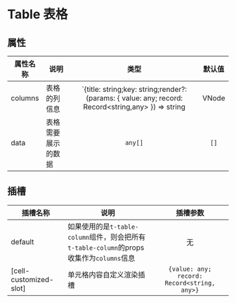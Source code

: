 # Table 表格

<demo src='./demos/basic.vue'></demo>

<demo src='./demos/table-column.vue'></demo>

<demo src='./demos/cell-custom-render.vue'></demo>

<demo src='./demos/cell-use-slot.vue'></demo>

## 属性
| 属性名称 | 说明 | 类型 | 默认值 |
| ---- | ---- | :----: | :----: |
| columns | 表格的列信息 | `{title: string;key: string;render?: (params: { value: any; record: Record<string,any> }) => string | VNode | null | undefined | number;slot?: string}[]` | `[]` |
| data | 表格需要展示的数据 | `any[]` | `[]` |

## 插槽
| 插槽名称 | 说明 | 插槽参数 |
| ---- | ---- | :----: |
| default | 如果使用的是`t-table-column`组件，则会把所有`t-table-column`的props收集作为`columns`信息 | 无 |
| [cell-customized-slot] | 单元格内容自定义渲染插槽 | `{value: any; record: Record<string, any>}` |